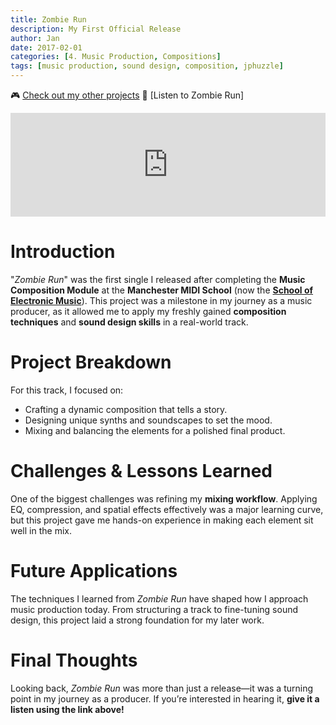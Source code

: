 ```yaml
---
title: Zombie Run
description: My First Official Release
author: Jan
date: 2017-02-01
categories: [4. Music Production, Compositions]
tags: [music production, sound design, composition, jphuzzle]
---
```

🎮 [Check out my other projects](https://janhuss.github.io/categories/)
🎵 [Listen to Zombie Run]
<iframe width="100%" height="166" scrolling="no" frameborder="no" allow="autoplay" src="https://w.soundcloud.com/player/?url=https%3A//api.soundcloud.com/tracks/325367432&color=%23ff5500&auto_play=false&hide_related=false&show_comments=true&show_user=true&show_reposts=false&show_teaser=true"></iframe>


# Introduction

"*Zombie Run*" was the first single I released after completing the **Music Composition Module** at the **Manchester MIDI School** (now the **[School of Electronic Music](https://schoolofelectronicmusic.com/)**). This project was a milestone in my journey as a music producer, as it allowed me to apply my freshly gained **composition techniques** and **sound design skills** in a real-world track.

# Project Breakdown

For this track, I focused on:

- Crafting a dynamic composition that tells a story.
- Designing unique synths and soundscapes to set the mood.
- Mixing and balancing the elements for a polished final product.

# Challenges & Lessons Learned

One of the biggest challenges was refining my **mixing workflow**. Applying EQ, compression, and spatial effects effectively was a major learning curve, but this project gave me hands-on experience in making each element sit well in the mix.

# Future Applications

The techniques I learned from *Zombie Run* have shaped how I approach music production today. From structuring a track to fine-tuning sound design, this project laid a strong foundation for my later work.

# Final Thoughts

Looking back, *Zombie Run* was more than just a release—it was a turning point in my journey as a producer. If you’re interested in hearing it, **give it a listen using the link above!**
